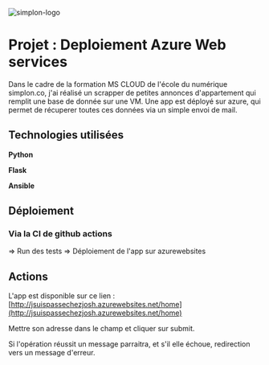 ![simplon-logo](https://simplon.co/storage/2693/logo-simplon_23.png)

# Projet : Deploiement Azure Web services

Dans le cadre de la formation MS CLOUD de l'école du numérique simplon.co, j'ai réalisé un scrapper de petites annonces d'appartement qui remplit une base de donnée sur une VM.
Une app est déployé sur azure, qui permet de récuperer toutes ces données via un simple envoi de mail.


## Technologies utilisées

**Python**

**Flask**

**Ansible** 


## Déploiement 

### Via la CI de github actions

=> Run des tests
=> Déploiement de l'app sur azurewebsites



## Actions 

L'app est disponible sur ce lien : [http://jsuispassechezjosh.azurewebsites.net/home](http://jsuispassechezjosh.azurewebsites.net/home)

Mettre son adresse dans le champ et cliquer sur submit.

Si l'opération réussit un message parraitra, et s'il elle échoue, redirection vers un message d'erreur.
